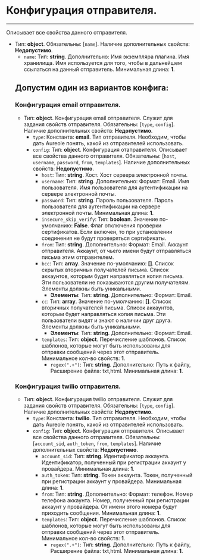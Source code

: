 # Конфигурация отправителя.
***
Описывает все свойства данного отправителя.
- Тип: **object**. Обязательны: [`name`]. Наличие дополнительных свойств: **Недопустимо**.
  - `name`: Тип: **string**. Дополнительно: Имя экземпляра плагина. Имя хранилища. Имя используется для того, чтобы в дальнейшем ссылаться на данный отправитель. Минимальная длина: **1**.
  ## Допустим один из вариантов конфига:
  ### Конфигурация email отправителя.
  - Тип: **object**. Конфигурация email отправителя. Служит для задания свойств отправителя. Обязательны: [`type`, `config`]. Наличие дополнительных свойств: **Недопустимо**.
    - `type`: Константа: **email**. Тип отправителя. Необходим, чтобы дать Aureole понять, какой из отправителей использовать.
    - `config`: Тип: **object**. Конфигурация отаправителя. Описывает все свойства данного отправителя. Обязательны: [`host`, `username`, `password`, `from`, `templates`]. Наличие дополнительных свойств: **Недопустимо**.
      - `host`: Тип: **string**. Хост. Хост сервера электронной почты.
      - `username`: Тип: **string**. Дополнительно: Формат: Email. Имя пользователя. Имя пользователя для аутентификации на сервере электронной почты.
      - `password`: Тип: **string**. Пароль пользователя. Пароль пользователя для аутентификации на сервере электронной почты. Минимальная длина: **1**.
      - `insecure_skip_verify`: Тип: **boolean**. Значение по-умолчанию: **False**. Флаг отключения проверки сертификатов. Если включен, то при установлении соединения не будут проверяться сертификаты.
      - `from`: Тип: **string**. Дополнительно: Формат: Email. Аккаунт отправителя. Аккаунт, от чьего имени будут отправляться письма этим отправителем.
      - `bcc`: Тип: **array**. Значение по-умолчанию: **[]**. Список скрытых вторичных получателей письма. Список аккаунтов, которым будет направляться копия письма. Эти пользователи не показываются другим получателям. Элементы должны быть уникальными.
        - **Элементы**: Тип: **string**. Дополнительно: Формат: Email.
      - `cc`: Тип: **array**. Значение по-умолчанию: **[]**. Список вторичных получателей письма. Список аккаунтов, которым будет направляться копия письма. Эти пользователи видят и знают о наличии друг друга. Элементы должны быть уникальными.
        - **Элементы**: Тип: **string**. Дополнительно: Формат: Email.
      - `templates`: Тип: **object**. Перечисление шаблонов. Список шаблонов, которые могут быть использованы для отправки сообщений через этот отправитель. Минимальное кол-во свойств: **1**.
        - `regex(".+")`: Тип: **string**. Дополнительно: Путь к файлу, Расширение файла:  txt,html. Минимальная длина: **1**.
  ### Конфигурация twilio отправителя.
  - Тип: **object**. Конфигурация twilio отправителя. Служит для задания свойств отправителя. Обязательны: [`type`, `config`]. Наличие дополнительных свойств: **Недопустимо**.
    - `type`: Константа: **twilio**. Тип отправителя. Необходим, чтобы дать Aureole понять, какой из отправителей использовать.
    - `config`: Тип: **object**. Конфигурация отправителя. Описывает все свойства данного отправителя. Обязательны: [`account_sid`, `auth_token`, `from`, `templates`]. Наличие дополнительных свойств: **Недопустимо**.
      - `account_sid`: Тип: **string**. Идентификатор аккаунта. Идентификатор, полученный при регистрации аккаунт у провайдера. Минимальная длина: **1**.
      - `auth_token`: Тип: **string**. Токен аккаунта. Токен, полученный при регистрации аккаунт у провайдера. Минимальная длина: **1**.
      - `from`: Тип: **string**. Дополнительно: Формат: телефон. Номер телефона аккаунта. Номер, полученный при регистрации аккаунт у провайдера. От имени этого номера будут приходить сообщения. Минимальная длина: **1**.
      - `templates`: Тип: **object**. Перечисление шаблонов. Список шаблонов, которые могут быть использованы для отправки сообщений через этот отправитель. Минимальное кол-во свойств: **1**.
        - `regex(".+")`: Тип: **string**. Дополнительно: Путь к файлу, Расширение файла:  txt,html. Минимальная длина: **1**.
